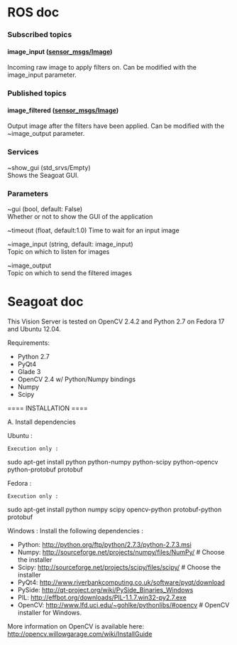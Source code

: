 # ROS doc

### Subscribed topics
#### image_input ([sensor_msgs/Image](http://docs.ros.org/api/sensor_msgs/html/msg/Image.html))
Incoming raw image to apply filters on. Can be modified with the image_input parameter.

### Published topics
#### image_filtered ([sensor_msgs/Image](http://docs.ros.org/api/sensor_msgs/html/msg/Image.html))
Output image after the filters have been applied. Can be modified with the ~image_output parameter.

### Services
~show_gui (std_srvs/Empty)<br/>
Shows the Seagoat GUI.

### Parameters
~gui (bool, default: False)<br/>
Whether or not to show the GUI of the application

~timeout (float, default:1.0)
Time to wait for an input image

~image_input (string, default: image_input) <br/>
Topic on which to listen for images

~image_output<br/>
Topic on which to send the filtered images

# Seagoat doc

This Vision Server is tested on OpenCV 2.4.2 and Python 2.7 on Fedora 17 and Ubuntu 12.04.

Requirements:
 - Python 2.7
 - PyQt4
 - Glade 3
 - OpenCV 2.4 w/ Python/Numpy bindings
 - Numpy
 - Scipy

==== INSTALLATION ====

A. Install dependencies

  Ubuntu :

    Execution only :
 sudo apt-get install python python-numpy python-scipy python-opencv python-protobuf protobuf

  Fedora : 

    Execution only :
 sudo apt-get install python numpy scipy opencv-python protobuf-python protobuf

  Windows :
	Install the following dependencies :
 - Python: 	http://python.org/ftp/python/2.7.3/python-2.7.3.msi
 - Numpy: 	http://sourceforge.net/projects/numpy/files/NumPy/	# Choose the installer
 - Scipy:	http://sourceforge.net/projects/scipy/files/scipy/	# Choose the installer
 - PyQt4:	http://www.riverbankcomputing.co.uk/software/pyqt/download
 - PySide: 	http://qt-project.org/wiki/PySide_Binaries_Windows
 - PIL:		http://effbot.org/downloads/PIL-1.1.7.win32-py2.7.exe
 - OpenCV: 	http://www.lfd.uci.edu/~gohlke/pythonlibs/#opencv	# OpenCV installer for Windows.

 More information on OpenCV is available here: http://opencv.willowgarage.com/wiki/InstallGuide

